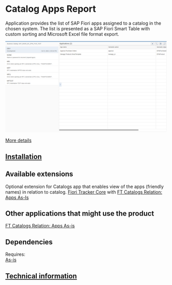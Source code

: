 # Catalog Apps Report

Application provides the list of SAP Fiori apps assigned to a catalog in the chosen system. The list is presented as a SAP Fiori Smart Table with custom sorting and Microsoft Excel file format export. 

[![](res/ca.png)](res/ca.png)

[More details](det.md)
## [Installation](inst.md)

## Available extensions
Optional extension for Catalogs app that enables view of the apps (friendly names) in relation to catalog.
[Fiori Tracker Core](../../core/SPS02/main.md) with [FT Catalogs Relation: Apps As-Is](../../ft-cats-rel-apps-asis/FPS01/main.md)

## Other applications that might use the product
[FT Catalogs Relation: Apps As-is](../../ft-cats-rel-apps-asis/FPS01/main.md)

## Dependencies
Requires:  
[As-is](../../asis/FPS01/main.md)

## [Technical information](tech.md)


